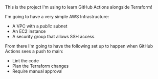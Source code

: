 This is the project I'm using to learn GitHub Actions alongside Terraform!

I'm going to have a very simple AWS Infrastructure:

- A VPC with a *public* subnet
- An EC2 instance
- A security group that allows SSH access

From there I'm going to have the following set up to happen when GitHub Actions sees a push to main:

- Lint the code 
- Plan the Terraform changes
- Require manual approval